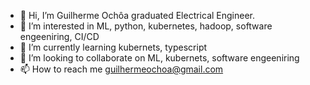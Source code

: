 - 👋 Hi, I’m Guilherme Ochôa graduated Electrical Engineer.
- 👀 I’m interested in ML, python, kubernetes, hadoop, software engeeniring, CI/CD
- 🌱 I’m currently learning kubernets, typescript
- 💞️ I’m looking to collaborate on ML, kubernets, software engeeniring
- 📫 How to reach me guilhermeochoa@gmail.com

<!---
Guilherme1978/Guilherme1978 is a ✨ special ✨ repository because its `README.md` (this file) appears on your GitHub profile.
You can click the Preview link to take a look at your changes.
--->
